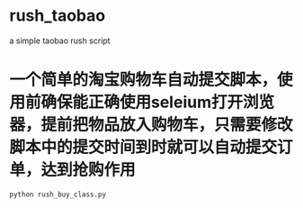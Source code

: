 # rush_taobao
a simple taobao rush script
# 一个简单的淘宝购物车自动提交脚本，使用前确保能正确使用seleium打开浏览器，提前把物品放入购物车，只需要修改脚本中的提交时间到时就可以自动提交订单，达到抢购作用

```python
python rush_buy_class.py
```
